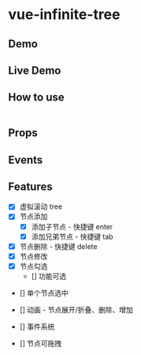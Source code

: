 # vue-infinite-tree

## Demo

## Live Demo

## How to use

```bash

```

## Props

## Events

## Features

- [x] 虚拟滚动 tree
- [x] 节点添加
  - [x] 添加子节点 - 快捷键 enter
  - [x] 添加兄弟节点 - 快捷键 tab
- [x] 节点删除 - 快捷键 delete
- [x] 节点修改
- [x] 节点勾选
  - [] 功能可选
- [] 单个节点选中
- [] 动画 - 节点展开/折叠、删除、增加
- [] 事件系统

- [] 节点可拖拽
